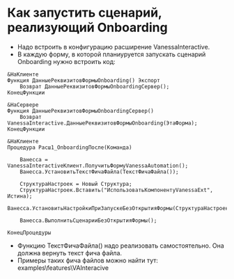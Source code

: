 ﻿# Как запустить сценарий, реализующий Onboarding

* Надо встроить в конфигурацию расширение VanessaInteractive.
* В каждую форму, в которой планиуруется запускать сценарий Onboarding нужно встроить код:

```bsl
&НаКлиенте
Функция ДанныеРеквизитовФормыOnboarding() Экспорт
	Возврат ДанныеРеквизитовФормыOnboardingСервер();
КонецФункции	

&НаСервере
Функция ДанныеРеквизитовФормыOnboardingСервер()
	Возврат VanessaInteractive.ДанныеРеквизитовФормыOnboarding(ЭтаФорма);
КонецФункции	

&НаКлиенте
Процедура Расш1_OnboardingПосле(Команда)
	
	Ванесса = VanessaInteractiveКлиент.ПолучитьФормуVanessaAutomation();
	Ванесса.УстановитьТекстФичаФайла(ТекстФичаФайла());
	
	СтруктураНастроек = Новый Структура;
	СтруктураНастроек.Вставить("ИспользоватьКомпонентуVanessaExt", Истина);
	Ванесса.УстановитьНастройкиПриЗапускеБезОткрытияФормы(СтруктураНастроек);
	
	Ванесса.ВыполнитьСценарииБезОткрытияФормы();
	
КонецПроцедуры

```

* Функцию ТекстФичаФайла() надо реализовать самостоятельно. Она должна вернуть текст фича файла.
* Примеры таких фича файлов можно найти тут: examples\features\VAInteracive


